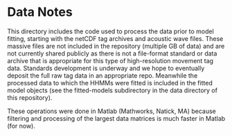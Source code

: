 # Data Notes
This directory includes the code used to process the data prior to model fitting, starting with the netCDF tag archives and acoustic wave files. These massive files are not included in the repository (multiple GB of data) and are not currently shared publicly as there is not a file-format standard or data archive that is appropriate for this type of high-resolution movement tag data. Standards development is underway and we hope to eventually deposit the full raw tag data in an appropriate repo. Meanwhile the processed data to which the HHMMs were fitted is included in the fitted model objects (see the fitted-models subdirectory in the data directory of this repository).

These operations were done in Matlab (Mathworks, Natick, MA) because filtering and processing of the largest data matrices is much faster in Matlab (for now).